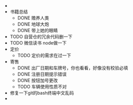-
- 书籍总结
	- DONE 赡养人类
	- DONE 地球大炮
	- DONE 带上她的眼睛
- TODO 自营仓的冗余代码删一下
- TODO 微信读书 node做一下
- 定价
	- TODO 定价的需求在过一下
- 寄售
	- DONE 出厂日期和车牌号，你也看看，好像没有校验必填
	- DONE 注册日期提示错误
	- DONE 按钮加号更改
	- TODO 车辆使用性质不对
- 修复一下git的bash终端中文乱码
-